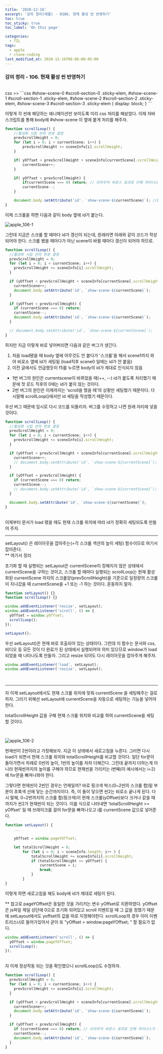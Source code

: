 ```yaml
---
title: '2020-12-16'
excerpt: '강의 정리(애플) - 0106. 현재 활성 씬 반영하기'
toc: true
toc_sticky: true
toc_label: 'On this page'

categories:
  - TIL
tags:
  - apple
  - clone-coding
last_modified_at: 2020-12-16T08:06:00-05:00
---
```


### 강의 정리 - 106. 현재 활성 씬 반영하기

<br />
css >>
```css
#show-scene-0 #scroll-section-0 .sticky-elem,
#show-scene-1 #scroll-section-1 .sticky-elem,
#show-scene-2 #scroll-section-2 .sticky-elem,
#show-scene-3 #scroll-section-3 .sticky-elem {
  display: block;
}
```

이렇게 각 씬에 해당하는 애니메이션만 보이도록 미리 css 처리를 해놨었다. 이제 자바스크립트를 통해 body에 #show-scene 이 옆에 붙게 처리를 해주자.

```javascript
function scrollLoop() {
    //활성화 시킬 씬의 번호 결정
    prevScrollHeight = 0;
    for (let i = 0; i < currentScene; i++) {
        prevScrollHeight += sceneInfo[i].scrollHeight;
    }

    if( yOffset > prevScrollHeight + sceneInfo[currentScene].scrollHeight) {
        currentScene++;
    }

    if( yOffset < prevScrollHeight) {
        if(currentScene === 0) return; // 브라우저 바운스 효과로 인해 마이너스가 되는 것을 방지(모바일)
        currentScene--;
    }

    document.body.setAttribute('id'. `show-scene-${currentScene}`); //body에 id 붙여주기
}
```

이제 스크롤을 하면 다음과 같이 body 옆에 id가 붙는다.

![apple_106-1](https://user-images.githubusercontent.com/75867748/102371523-9c846780-4001-11eb-8437-0529304cff67.png)

그런데 지금은 스크롤 할 때마다 id가 갱신이 되는데, 원래라면 아래와 같이 코드가 작성되어야 한다. 스크롤 됐을 때마다가 아닌 scene이 바뀔 때마다 갱신이 되어야 하므로.

```javascript
function scrollLoop() {
  //활성화 시킬 씬의 번호 결정
  prevScrollHeight = 0;
  for (let i = 0; i < currentScene; i++) {
    prevScrollHeight += sceneInfo[i].scrollHeight;
  }

  if (yOffset > prevScrollHeight + sceneInfo[currentScene].scrollHeight) {
    currentScene++;
    document.body.setAttribute('id', `show-scene-${currentScene}`);
  }

  if (yOffset < prevScrollHeight) {
    if (currentScene === 0) return;
    currentScene--;
    document.body.setAttribute('id', `show-scene-${currentScene}`);
  }

  // document.body.setAttribute('id', `show-scene-${currentScene}`);
}
```

하지만 지금 이렇게 바로 넣어버리면 다음과 같은 버그가 생긴다.

1. 처음 load됐을 때 body 옆에 아무것도 안 붙다가 '스크롤'을 해서 scene1까지 와야 비로소 옆에 id가 세팅됨 (load직후 scene0 일때는 id가 안 붙음)
2. 이전 글에서도 언급했듯이 f5를 누르면 body의 id가 제대로 인식되지 않음
   <br />

- 1번 버그의 원인은 currentscene이 바뀌었을 때(++, --) id가 붙도록 처리했기 때문에 첫 로드 직후의 0에는 id가 붙지 않는 것이다.
- 2번 버그의 원인은 이제까지는 'scroll을 했을 때'의 상황만 세팅했기 때문이다. 다시말해 scrollLoop()에서만 id 세팅을 작성했기 때문이다.
  <br/>

우선 버그 때문에 임시로 다시 코드를 되돌리자. 버그를 수정하고 나면 원래 자리에 넣을 것이다.

```javascript
function scrollLoop() {
  //활성화 시킬 씬의 번호 결정
  prevScrollHeight = 0;
  for (let i = 0; i < currentScene; i++) {
    prevScrollHeight += sceneInfo[i].scrollHeight;
  }

  if (yOffset > prevScrollHeight + sceneInfo[currentScene].scrollHeight) {
    currentScene++;
    // document.body.setAttribute('id', `show-scene-${currentScene}`);
  }

  if (yOffset < prevScrollHeight) {
    if (currentScene === 0) return;
    currentScene--;
    // document.body.setAttribute('id', `show-scene-${currentScene}`);
  }

  document.body.setAttribute('id', `show-scene-${currentScene}`);
}
```

<br />
이제부터 문서가 load 됐을 때도 현재 스크롤 위치에 따라 id가 정확히 세팅되도록 만들어 주자.

---

setLayout() 은 레이아웃을 잡아주는(=각 스크롤 섹션의 높이 세팅) 함수이므로 여기서 잡아준다.
<br />
\*\* 여기서 정리

초기화 할 때 실행되는 setLayout은 currentScene이 정해지지 않은 상태에서 currentScene을 구하는 것이고,
스크롤 할 때마다 실행되는 scrollLoop는 현재 활성화된 currentScene 까지의 스크롤양(prevScrollHeight)을 기준으로 일정량의 스크롤이 지나갔을 때 currentScene을 +1 또는 -1 하는 것이다. 혼동하지 말자.

```javascript
function setLayout() {}
function scrollLoop() {}

window.addEventListener('resize', setLayout);
window.addEventListener('scroll', () => {
  yOffset = window.yOffset;
  scrollLoop();
});

setLayout();
```

우선 setLayout()은 현재 바로 호출되어 있는 상태이다. 그런데 이 함수는 문서와 css, 비디오 등 모든 것이 다 완료가 된 상태에서 실행되어야 의미 있으므로 window가 load 되었을 때 나타나도록 만들자. 그리고 resize 되어도 다시 레이아웃을 잡아주게 해주자.

```javascript
window.addEventListener('load', setLayout);
window.addEventListener('resize', setLayout);
```

<br />

---

자 이제 setLayout에서도 현재 스크롤 위치에 맞춰 currentScene 을 세팅해주는 걸로 하자. 그러기 위해선 setLayout에 currentScene을 자동으로 세팅하는 기능을 넣어야 한다.

totalScrollHeight 값을 구해 현재 스크롤 위치와 비교를 하여 currentScene을 세팅할 것이다.

<br />

![apple_106-2](https://user-images.githubusercontent.com/75867748/102371524-9d1cfe00-4001-11eb-9b5b-42ca788b9165.png)

현재씬이 2씬이라고 가정해보자. 지금 이 상태에서 새로고침을 누른다. 그러면 다시 load가 되면서 현재 스크롤 위치와 totalScrollHeight를 비교할 것이다. 일단 for문이 돌아가면서 차례로 0씬의 높이, 1씬의 높이를 차차 더해간다. 그런데 끝까지 더하는게 아니라 현재씬까지의 높이를 구해야 하므로 현재씬을 가리키는 i번째(이 예시에서는 i=2)에 for문을 빠져나와야 한다.

그렇다면 현재씬이 2씬인 경우는 언제일까? 바로 핑크색 박스(0~2씬의 스크롤 합)밑 부분이 초록색 선에 닿는 순간까지이다. 즉, 이 둘이 닿으면 씬2는 비로소 끝나게 된다. 다시 말해, 0~2번까지의 스크롤 합(핑크색)이 현재 스크롤(yOffset)보다 크거나 같을 때까지가 씬2가 현재씬이 되는 것이다. 이를 식으로 나타내면 'totalScrollHeight >= yOffset' 일 때 브레이크를 걸어 for문을 빠져나오고 i를 currentScene 값으로 넣어준다.

```javascript
function setLayout() {
    ...

    yOffset = window.pageYOffset;

    let totalScrollHeight = 0;
        for (let i = 0; i < sceneInfo.length; i++ ) {
            totalScrollHeight += sceneInfo[i].scrollHeight;
            if (totalScrollHeight >= yOffset) {
                currentScene = i;
                break;
            }
        }
}
```

이렇게 하면 새로고침을 해도 body에 id가 제대로 세팅이 된다.

\*\* 참고로 pageYOffset은 동일한 것을 가리키는 변수 yOffset로 치환하였다. yOffset은 js파일 제일 상단에 0으로 초기화 되어있고 scroll 이벤트일 때 그 값을 정했기 때문에 setLayout에서도 yoffset의 값을 따로 지정해야한다. scrollLoop의 경우 이미 이벤트리스너로 들어가있어서 굳이 또 "yOffset = window.pageYOffset; " 할 필요가 없다.

```javascript
window.addEventListener('scroll', () => {
  yOffset = window.pageYOffset;
  scrollLoop();
});
```

<br />
자 이제 정상작동 되는 것을 확인했으니 scrollLoop()도 수정하자.

```javascript
function scrollLoop() {
  prevScrollHeight = 0;
  for (let i = 0; i < currentScene; i++) {
    prevScrollHeight += sceneInfo[i].scrollHeight;
  }

  if (yOffset > prevScrollHeight + sceneInfo[currentScene].scrollHeight) {
    currentScene++;
    document.body.setAttribute('id', `show-scene-${currentScene}`);
  }

  if (yOffset < prevScrollHeight) {
    if (currentScene === 0) return; // 브라우저 바운스 효과로 인해 마이너스가 되는 것을 방지(모바일)
    currentScene--;
    document.body.setAttribute('id', `show-scene-${currentScene}`);
  }
}
```
